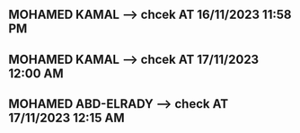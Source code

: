 ## MOHAMED KAMAL --> chcek AT 16/11/2023 11:58 PM
## MOHAMED KAMAL --> chcek AT 17/11/2023 12:00 AM
## MOHAMED ABD-ELRADY --> check AT 17/11/2023 12:15 AM
